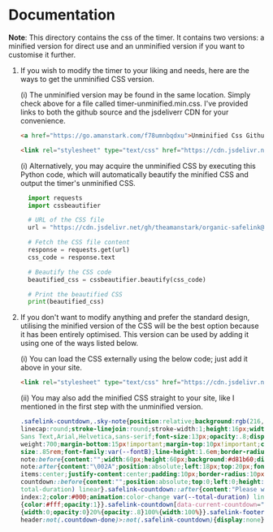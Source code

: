 # Documentation

**Note**: This directory contains the css of the timer. It contains two versions: a minified version for direct use and an unminified version if you want to customise it further.
</br>

1. If you wish to modify the timer to your liking and needs, here are the ways to get the unminified CSS version.

   (i) The unminified version may be found in the same location. Simply check above for a file called timer-unminified.min.css. I've provided links to both the github source and the jsdeliverr CDN for your convenience.

      ```markdown
      <a href="https://go.amanstark.com/f78umnbqdxu">Unminified Css Github Link</a>
      ```

      ```markdown
      <link rel="stylesheet" type="text/css" href="https://cdn.jsdelivr.net/gh/theamanstark/organic-safelink@1.2/safelink/assests/timer-unminified.min.css">
      ```

   (i) Alternatively, you may acquire the unminified CSS by executing this Python code, which will automatically beautify the minified CSS and output the timer's unminified CSS.

      ```python
        import requests
        import cssbeautifier

        # URL of the CSS file
        url = "https://cdn.jsdelivr.net/gh/theamanstark/organic-safelink@1.2/safelink/assests/timer-minified.min.css"

        # Fetch the CSS file content
        response = requests.get(url)
        css_code = response.text

        # Beautify the CSS code
        beautified_css = cssbeautifier.beautify(css_code)

        # Print the beautified CSS
        print(beautified_css)

      ```

3. If you don't want to modify anything and prefer the standard design, utilising the minified version of the CSS will be the best option because it has been entirely optimised. This version can be used by adding it using one of the ways listed below.

   (i) You can load the CSS externally using the below code; just add it above </head> in your site.

      ```markdown
      <link rel="stylesheet" type="text/css" href="https://cdn.jsdelivr.net/gh/theamanstark/organic-safelink@1.2/safelink/assests/timer-minified.min.css">
      ```

   (ii) You may also add the minified CSS straight to your site, like I mentioned in the first step with the unminified version.

      ```css
      .safelink-countdown,.sky-note{position:relative;background:rgb(216,27,96,.09);overflow:hidden}svg.counterline{fill:none!important;stroke:#08102b;stroke- 
      linecap:round;stroke-linejoin:round;stroke-width:1;height:16px;width:16px}.pscustom{color:#d81b60}.aScrD{position:relative;z-index:1;font-family:Google 
      Sans Text,Arial,Helvetica,sans-serif;font-size:13px;opacity:.8;display:inline-flex;align-items:center;gap:5px;color:#000}.pcustom{font-size:1.2rem;font- 
      weight:700;margin-bottom:15px!important;margin-top:10px!important;color:#000}.sky-note{display:none;padding:20px 20px 20px 50px;color:#d81b60;font- 
      size:.85rem;font-family:var(--fontB);line-height:1.6em;border-radius:15px}.sky-note.countdown-done{display:block}.sky-            
      note:before{content:"";width:60px;height:60px;background:#d81b60;display:block;border-radius:50%;position:absolute;top:-8px;left:-12px;opacity:.05}.sky- 
      note:after{content:"\002A";position:absolute;left:18px;top:20px;font-size:22px;min-width:15px;text-align:center}.safelink-countdown{display:flex;align- 
      items:center;justify-content:center;padding:10px;border-radius:10px}.safelink- 
      countdown::before{content:"";position:absolute;top:0;left:0;height:100%;width:100%;background:#d81b60;opacity:1;animation:decrease-safelink-width var(-- 
      total-duration) linear}.safelink-countdown::after{content:"Please wait " attr(data-current-countdown) " seconds...";position:relative;z- 
      index:2;color:#000;animation:color-change var(--total-duration) linear}@keyframes color-change{0%{color:#000;opacity:1}100%,80% 
      {color:#fff;opacity:1}}.safelink-countdown[data-current-countdown="0"]::after{content:"Almost Ready...";color:#fff}@keyframes decrease-safelink-width{0% 
      {width:0;opacity:0}20%{opacity:.8}100%{width:100%}}.safelink-footer:not(.countdown-done),.safelink-header.countdown-done .safelink-countdown,.safelink- 
      header:not(.countdown-done)>:not(.safelink-countdown){display:none}
      ```
